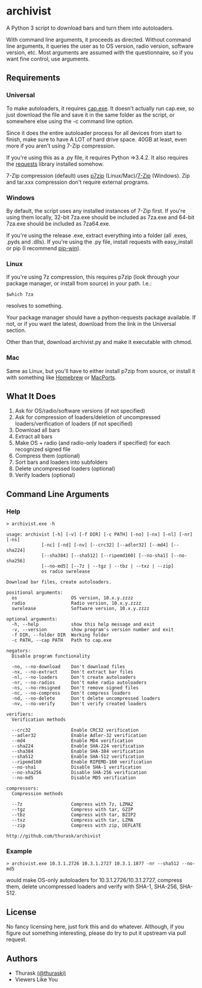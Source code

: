 archivist
=========
A Python 3 script to download bars and turn them into autoloaders. 

With command line arguments, it proceeds as directed. Without command line arguments, it queries the user as to OS version, radio version, software version, etc.
Most arguments are assumed with the questionnaire, so if you want fine control, use arguments.

## Requirements
### Universal
To make autoloaders, it requires [cap.exe](https://drive.bitcasa.com/send/Lrb0VC6NsOEX5BNSDmGVn2mkeiSDklghCXlYuQk_YkRE).
It doesn't actually run cap.exe, so just download the file and save it in the same folder as the script, or somewhere else using the -c command line option.

Since it does the entire autoloader process for all devices from start to finish, make sure to have A LOT of hard drive space. 40GB at least, even more if you aren't using 7-Zip compression.

If you're using this as a .py file, it requires Python =>3.4.2. It also requires the [requests](http://docs.python-requests.org/en/latest/user/install/) library installed somehow.

7-Zip compression (default) uses [p7zip](http://sourceforge.net/projects/p7zip/) (Linux/Mac)/[7-Zip](http://www.7-zip.org/download.html) (Windows). Zip and tar.xxx compression don't require external programs.

### Windows

By default, the script uses any installed instances of 7-Zip first.
If you're using them locally, 32-bit 7za.exe should be included as 7za.exe and 64-bit 7za.exe should be included as 7za64.exe.

If you're using the release .exe, extract everything into a folder (all .exes, .pyds and .dlls).
If you're using the .py file, install requests with easy_install or pip (I recommend [pip-win](https://sites.google.com/site/pydatalog/python/pip-for-windows)).

### Linux
If you're using 7z compression, this requires p7zip (look through your package manager, or install from source) in your path. I.e.:

	$which 7za
	
resolves to something.

Your package manager should have a python-requests package available. If not, or if you want the latest, download from the link in the Universal section.

Other than that, download archivist.py and make it executable with chmod.

### Mac

Same as Linux, but you'll have to either install p7zip from source, or install it with something like [Homebrew](http://brew.sh) or [MacPorts](https://www.macports.org).

## What It Does
1. Ask for OS/radio/software versions (if not specified)
2. Ask for compression of loaders/deletion of uncompressed loaders/verification of loaders (if not specified)
3. Download all bars
4. Extract all bars
5. Make OS + radio (and radio-only loaders if specified) for each recognized signed file
6. Compress them (optional)
7. Sort bars and loaders into subfolders
8. Delete uncompressed loaders (optional)
9. Verify loaders (optional)

## Command Line Arguments
### Help

    > archivist.exe -h

    usage: archivist [-h] [-v] [-f DIR] [-c PATH] [-no] [-nx] [-nl] [-nr] [-ns]
                 [-nc] [-nd] [-nv] [--crc32] [--adler32] [--md4] [--sha224]
                 [--sha384] [--sha512] [--ripemd160] [--no-sha1] [--no-sha256]
                 [--no-md5] [--7z | --tgz | --tbz | --txz | --zip]
                 os radio swrelease

	Download bar files, create autoloaders.
	
	positional arguments:
	  os                    OS version, 10.x.y.zzzz
	  radio                 Radio version, 10.x.y.zzzz
	  swrelease             Software version, 10.x.y.zzzz
	
	optional arguments:
	  -h, --help            show this help message and exit
	  -v, --version         show program's version number and exit
	  -f DIR, --folder DIR  Working folder
	  -c PATH, --cap PATH   Path to cap.exe
	
	negators:
	  Disable program functionality
	
	  -no, --no-download    Don't download files
	  -nx, --no-extract     Don't extract bar files
	  -nl, --no-loaders     Don't create autoloaders
	  -nr, --no-radios      Don't make radio autoloaders
	  -ns, --no-rmsigned    Don't remove signed files
	  -nc, --no-compress    Don't compress loaders
	  -nd, --no-delete      Don't delete uncompressed loaders
	  -nv, --no-verify      Don't verify created loaders
	
	verifiers:
	  Verification methods
	
	  --crc32               Enable CRC32 verification
	  --adler32             Enable Adler-32 verification
	  --md4                 Enable MD4 verification
	  --sha224              Enable SHA-224 verification
	  --sha384              Enable SHA-384 verification
	  --sha512              Enable SHA-512 verification
	  --ripemd160           Enable RIPEMD-160 verification
	  --no-sha1             Disable SHA-1 verification
	  --no-sha256           Disable SHA-256 verification
	  --no-md5              Disable MD5 verification
	
	compressors:
	  Compression methods
	
	  --7z                  Compress with 7z, LZMA2
	  --tgz                 Compress with tar, GZIP
	  --tbz                 Compress with tar, BZIP2
	  --txz                 Compress with tar, LZMA
	  --zip                 Compress with zip, DEFLATE
	
	http://github.com/thurask/archivist

    
### Example
  
    > archivist.exe 10.3.1.2726 10.3.1.2727 10.3.1.1877 -nr --sha512 --no-md5
  
  would make OS-only autoloaders for 10.3.1.2726/10.3.1.2727, compress them, delete uncompressed loaders and verify with SHA-1, SHA-256, SHA-512.

## License
No fancy licensing here, just fork this and do whatever.
Although, if you figure out something interesting, please do try to put it upstream via pull request.

## Authors
* Thurask [(@thuraski)](http://www.twitter.com/thuraski)
* Viewers Like You
